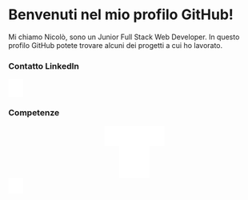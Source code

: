 <head>
  <!-- Altri tag head -->
  <link rel="stylesheet" href="[https://cdnjs.cloudflare.com/ajax/libs/font-awesome/6.5.2/css/all.min.css](https://cdnjs.cloudflare.com/ajax/libs/font-awesome/6.5.2/css/all.min.css)">
</head>

# Benvenuti nel mio profilo GitHub!

Mi chiamo Nicolò, sono un Junior Full Stack Web Developer. In questo profilo GitHub potete trovare alcuni dei progetti a cui ho lavorato.

<div>
  <h3>Contatto LinkedIn</h3>
  <span>
    <a style="text-decoration:none" href="https://www.linkedin.com/in/nicol%C3%B2-manunta-5203332ba/">
      <img align="center" alt="Nicolò Manunta LinkedIn" width="30px" src="https://github.com/nicomanunta/icon/blob/main/linkedin.svg" />
    </a>
  </span>
</div>
 <h3>Competenze</h3>
<div style="display: flex; justify-content: center;">
 <img align="center" alt="html" width="30px" src="https://github.com/nicomanunta/icon/blob/main/html5.svg" />
 <img align="center" alt="css" width="30px" src="https://github.com/nicomanunta/icon/blob/main/css3-alt.svg" />
 <img align="center" alt="scss" width="30px" src="https://github.com/nicomanunta/icon/blob/main/sass.svg" />
 <img align="center" alt="bootstrap" width="30px" src="https://github.com/nicomanunta/icon/blob/main/bootstrap.svg" />
</div>
<div style="display: flex; justify-content: center;">
 <img align="center" alt="js" width="30px" src="https://github.com/nicomanunta/icon/blob/main/js.svg" />
 <img align="center" alt="vue" width="30px" src="https://github.com/nicomanunta/icon/blob/main/vuejs.svg" />
</div>
<div style="display: flex; justify-content: center;">
 <img align="center" alt="php" width="30px" src="https://github.com/nicomanunta/icon/blob/main/php.svg" />
 <img align="center" alt="laravel" width="30px" src="https://github.com/nicomanunta/icon/blob/main/laravel.svg" />
</div>
<a style="text-decoration:none" href="https://github.com/nicomanunta?tab=repositories">
      <img align="center" alt="Nicolò Manunta GitHub" width="30px" src="https://github.com/nicomanunta/icon/blob/main/github.svg" />
</a>


